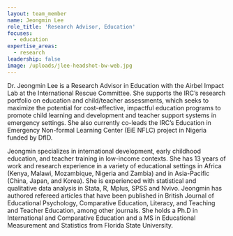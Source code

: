 ```yaml
---
layout: team_member
name: Jeongmin Lee
role_title: 'Research Advisor, Education'
focuses:
  - education
expertise_areas:
  - research
leadership: false
image: /uploads/jlee-headshot-bw-web.jpg
---
```


Dr. Jeongmin Lee is a Research Advisor in Education with the Airbel Impact Lab at the International Rescue Committee. She supports the IRC’s research portfolio on education and child/teacher assessments, which seeks to maximize the potential for cost-effective, impactful education programs to promote child learning and development and teacher support systems in emergency settings. She also currently co-leads the IRC’s Education in Emergency Non-formal Learning Center (EiE NFLC) project in Nigeria funded by DfID.

Jeongmin specializes in international development, early childhood education, and teacher training in low-income contexts. She has 13 years of work and research experience in a variety of educational settings in Africa (Kenya, Malawi, Mozambique, Nigeria and Zambia) and in Asia-Pacific (China, Japan, and Korea). She is experienced with statistical and qualitative data analysis in Stata, R, Mplus, SPSS and Nvivo. Jeongmin has authored refereed articles that have been published in British Journal of Educational Psychology, Comparative Education, Literacy, and Teaching and Teacher Education, among other journals. She holds a Ph.D in International and Comparative Education and a MS in Educational Measurement and Statistics from Florida State University.

&nbsp;